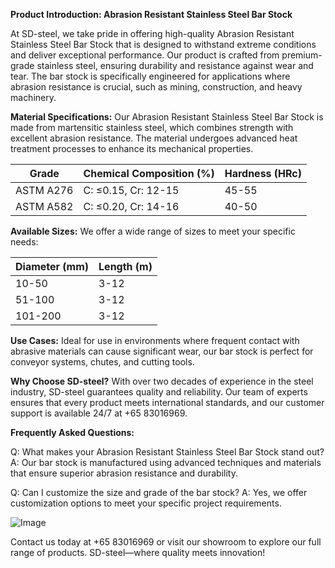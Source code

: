 **Product Introduction: Abrasion Resistant Stainless Steel Bar Stock**

At SD-steel, we take pride in offering high-quality Abrasion Resistant Stainless Steel Bar Stock that is designed to withstand extreme conditions and deliver exceptional performance. Our product is crafted from premium-grade stainless steel, ensuring durability and resistance against wear and tear. The bar stock is specifically engineered for applications where abrasion resistance is crucial, such as mining, construction, and heavy machinery.

**Material Specifications:**
Our Abrasion Resistant Stainless Steel Bar Stock is made from martensitic stainless steel, which combines strength with excellent abrasion resistance. The material undergoes advanced heat treatment processes to enhance its mechanical properties.

| **Grade**       | **Chemical Composition (%)**   | **Hardness (HRc)** |
|------------------|-------------------------------|--------------------|
| ASTM A276        | C: ≤0.15, Cr: 12-15           | 45-55             |
| ASTM A582        | C: ≤0.20, Cr: 14-16           | 40-50             |

**Available Sizes:**
We offer a wide range of sizes to meet your specific needs:

| **Diameter (mm)** | **Length (m)** |
|-------------------|----------------|
| 10-50            | 3-12           |
| 51-100           | 3-12           |
| 101-200          | 3-12           |

**Use Cases:**
Ideal for use in environments where frequent contact with abrasive materials can cause significant wear, our bar stock is perfect for conveyor systems, chutes, and cutting tools.

**Why Choose SD-steel?**
With over two decades of experience in the steel industry, SD-steel guarantees quality and reliability. Our team of experts ensures that every product meets international standards, and our customer support is available 24/7 at +65 83016969.

**Frequently Asked Questions:**

Q: What makes your Abrasion Resistant Stainless Steel Bar Stock stand out?
A: Our bar stock is manufactured using advanced techniques and materials that ensure superior abrasion resistance and durability.

Q: Can I customize the size and grade of the bar stock?
A: Yes, we offer customization options to meet your specific project requirements.

![Image](https://github.com/user-attachments/assets/2567258e-e124-4816-932d-1809bd27ef0b)

Contact us today at +65 83016969 or visit our showroom to explore our full range of products. SD-steel—where quality meets innovation!